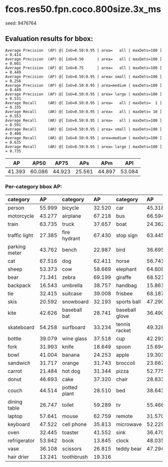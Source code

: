 # fcos.res50.fpn.coco.800size.3x_ms  

seed: 9476764

## Evaluation results for bbox:  

```  
Average Precision  (AP) @[ IoU=0.50:0.95 | area=   all | maxDets=100 ] = 0.414
Average Precision  (AP) @[ IoU=0.50      | area=   all | maxDets=100 ] = 0.601
Average Precision  (AP) @[ IoU=0.75      | area=   all | maxDets=100 ] = 0.449
Average Precision  (AP) @[ IoU=0.50:0.95 | area= small | maxDets=100 ] = 0.256
Average Precision  (AP) @[ IoU=0.50:0.95 | area=medium | maxDets=100 ] = 0.449
Average Precision  (AP) @[ IoU=0.50:0.95 | area= large | maxDets=100 ] = 0.531
Average Recall     (AR) @[ IoU=0.50:0.95 | area=   all | maxDets=  1 ] = 0.335
Average Recall     (AR) @[ IoU=0.50:0.95 | area=   all | maxDets= 10 ] = 0.553
Average Recall     (AR) @[ IoU=0.50:0.95 | area=   all | maxDets=100 ] = 0.591
Average Recall     (AR) @[ IoU=0.50:0.95 | area= small | maxDets=100 ] = 0.400
Average Recall     (AR) @[ IoU=0.50:0.95 | area=medium | maxDets=100 ] = 0.635
Average Recall     (AR) @[ IoU=0.50:0.95 | area= large | maxDets=100 ] = 0.735
```  
|   AP   |  AP50  |  AP75  |  APs   |  APm   |  APl   |  
|:------:|:------:|:------:|:------:|:------:|:------:|  
| 41.393 | 60.086 | 44.923 | 25.561 | 44.897 | 53.084 |

### Per-category bbox AP:  

| category      | AP     | category     | AP     | category       | AP     |  
|:--------------|:-------|:-------------|:-------|:---------------|:-------|  
| person        | 55.999 | bicycle      | 32.520 | car            | 45.318 |  
| motorcycle    | 43.277 | airplane     | 67.218 | bus            | 66.594 |  
| train         | 63.735 | truck        | 37.657 | boat           | 24.362 |  
| traffic light | 27.385 | fire hydrant | 67.430 | stop sign      | 63.445 |  
| parking meter | 43.762 | bench        | 22.987 | bird           | 36.695 |  
| cat           | 67.516 | dog          | 62.411 | horse          | 56.741 |  
| sheep         | 53.373 | cow          | 58.669 | elephant       | 64.608 |  
| bear          | 71.341 | zebra        | 69.199 | giraffe        | 68.521 |  
| backpack      | 16.543 | umbrella     | 38.757 | handbag        | 15.861 |  
| tie           | 32.415 | suitcase     | 39.008 | frisbee        | 68.187 |  
| skis          | 20.592 | snowboard    | 32.193 | sports ball    | 47.290 |  
| kite          | 42.626 | baseball bat | 28.741 | baseball glove | 36.490 |  
| skateboard    | 54.258 | surfboard    | 33.234 | tennis racket  | 49.328 |  
| bottle        | 39.079 | wine glass   | 37.518 | cup            | 42.291 |  
| fork          | 31.993 | knife        | 18.649 | spoon          | 15.694 |  
| bowl          | 41.004 | banana       | 24.253 | apple          | 19.303 |  
| sandwich      | 31.717 | orange       | 31.743 | broccoli       | 23.667 |  
| carrot        | 21.484 | hot dog      | 31.344 | pizza          | 52.775 |  
| donut         | 46.693 | cake         | 37.320 | chair          | 28.833 |  
| couch         | 44.514 | potted plant | 28.510 | bed            | 38.643 |  
| dining table  | 26.747 | toilet       | 59.289 | tv             | 55.466 |  
| laptop        | 57.641 | mouse        | 62.759 | remote         | 31.570 |  
| keyboard      | 47.522 | cell phone   | 35.813 | microwave      | 52.229 |  
| oven          | 32.445 | toaster      | 41.552 | sink           | 36.470 |  
| refrigerator  | 53.942 | book         | 13.845 | clock          | 48.035 |  
| vase          | 36.108 | scissors     | 26.815 | teddy bear     | 47.294 |  
| hair drier    | 13.241 | toothbrush   | 19.316 |                |        |

